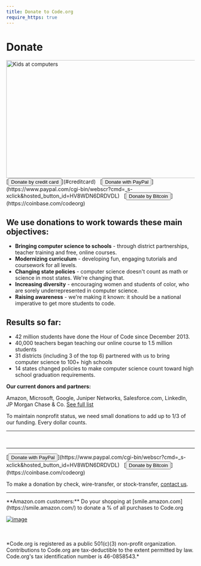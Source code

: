 ```yaml
---
title: Donate to Code.org
require_https: true
---
```


# Donate

<img src="/sites/default/files/fpcoverphoto.jpeg" alt="Kids at computers" width="851" height="315"/>

<br/>
[<button>Donate by credit card</button>](#creditcard) &nbsp;  [<button>Donate with PayPal</button>](https://www.paypal.com/cgi-bin/webscr?cmd=_s-xclick&hosted_button_id=HV8WDN6DRDVDL)    &nbsp; [<button>Donate by Bitcoin</button>](https://coinbase.com/codeorg)


## We use donations to work towards these main objectives:

- **Bringing computer science to schools** - through district partnerships, teacher training and free, online courses.
- **Modernizing curriculum** - developing fun, engaging tutorials and coursework for all levels.
- **Changing state policies** - computer science doesn't count as math or science in most states. We're changing that.
- **Increasing diversity** - encouraging women and students of color, who are sorely underrepresented in computer science.
- **Raising awareness** - we're making it known: it should be a national imperative to get more students to code.

## Results so far:

- 42 million students have done the Hour of Code since December 2013.
- 40,000 teachers began teaching our online course to 1.5 million students
- 31 districts (including 3 of the top 6) partnered with us to bring computer science to 100+ high schools
- 14 states changed policies to make computer science  count toward high school graduation requirements.

**Our current donors and partners:**

Amazon, Microsoft, Google, Juniper Networks, Salesforce.com, LinkedIn, JP Morgan Chase & Co. [See full list](/about/donors)

To maintain nonprofit status, we need small donations to add up to 1/3 of our funding. Every dollar counts.

<hr/>
<a id="creditcard"></a>

<div style="width:450px">
<script type="text/javascript" src="https://secure.jotform.us/jsform/40637061509149"></script>
</div>
<br/>
<hr/>
[<button>Donate with PayPal</button>](https://www.paypal.com/cgi-bin/webscr?cmd=_s-xclick&hosted_button_id=HV8WDN6DRDVDL) &nbsp; [<button>Donate by Bitcoin</button>](https://coinbase.com/codeorg)

To make a donation by check, wire-transfer, or stock-transfer, [contact us](/contact).

<hr/>
**Amazon.com customers:**
Do your shopping at [smile.amazon.com](https://smile.amazon.com/) to donate a % of all purchases to Code.org

[![image](/images/guidestar.png)](http://www.guidestar.org/organizations/46-0858543/code-org.aspx)

<br />
<br />
*Code.org is registered as a public 501(c)(3) non-profit organization.
Contributions to Code.org are tax-deductible to the extent permitted by law.
Code.org's tax identification number is 46-0858543.*

